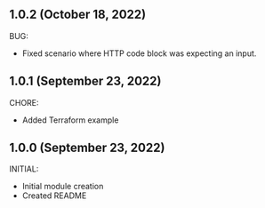 ## 1.0.2 (October 18, 2022)

BUG:

  * Fixed scenario where HTTP code block was expecting an input.

## 1.0.1 (September 23, 2022)

CHORE:

  * Added Terraform example

## 1.0.0 (September 23, 2022)

INITIAL:

  * Initial module creation
  * Created README

